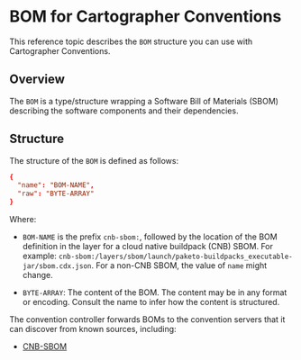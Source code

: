# BOM for Cartographer Conventions

This reference topic describes the `BOM` structure you can use with Cartographer Conventions.

## Overview

The `BOM` is a type/structure wrapping a Software Bill of Materials (SBOM) describing the software components and their dependencies.

## Structure

The structure of the `BOM` is defined as follows:

```toml
{
  "name": "BOM-NAME",
  "raw": "BYTE-ARRAY"
}
```

Where:

- `BOM-NAME` is the prefix `cnb-sbom:`, followed by the location of the BOM definition in the layer
  for a cloud native buildpack (CNB) SBOM.
  For example: `cnb-sbom:/layers/sbom/launch/paketo-buildpacks_executable-jar/sbom.cdx.json`.
  For a non-CNB SBOM, the value of `name` might change.

- `BYTE-ARRAY`: The content of the BOM. The content may be in any format or encoding.
  Consult the name to infer how the content is structured.

The convention controller forwards BOMs to the convention servers that it can discover from
known sources, including:

- [CNB-SBOM](https://github.com/buildpacks/rfcs/blob/main/text/0095-sbom.md)

